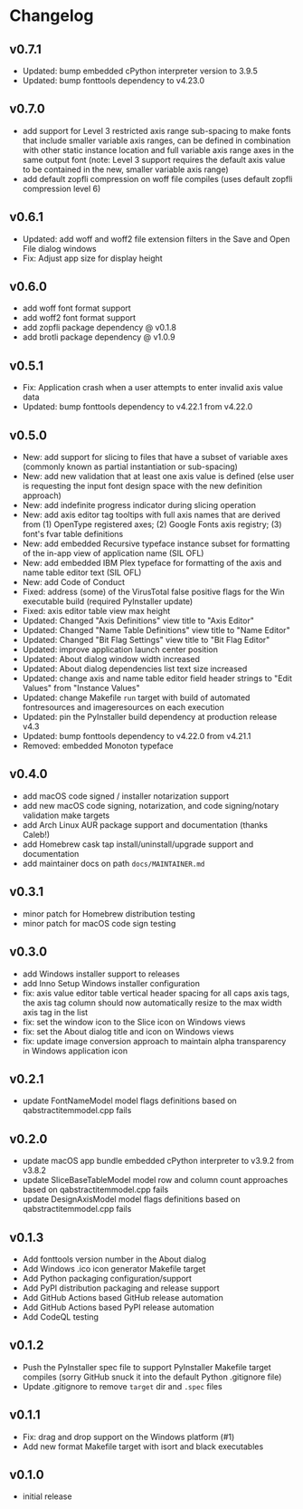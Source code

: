 # Changelog

## v0.7.1

- Updated: bump embedded cPython interpreter version to 3.9.5
- Updated: bump fonttools dependency to v4.23.0

## v0.7.0

- add support for Level 3 restricted axis range sub-spacing to make fonts that include smaller variable axis ranges, can be defined in combination with other static instance location and full variable axis range axes in the same output font (note: Level 3 support requires the default axis value to be contained in the new, smaller variable axis range)
- add default zopfli compression on woff file compiles (uses default zopfli compression level 6)

## v0.6.1

- Updated: add woff and woff2 file extension filters in the Save and Open File dialog windows
- Fix: Adjust app size for display height

## v0.6.0

- add woff font format support
- add woff2 font format support
- add zopfli package dependency @ v0.1.8
- add brotli package dependency @ v1.0.9

## v0.5.1

- Fix: Application crash when a user attempts to enter invalid axis value data
- Updated: bump fonttools dependency to v4.22.1 from v4.22.0

## v0.5.0

- New: add support for slicing to files that have a subset of variable axes (commonly known as partial instantiation or sub-spacing)
- New: add new validation that at least one axis value is defined (else user is requesting the input font design space with the new definition approach)
- New: add indefinite progress indicator during slicing operation
- New: add axis editor tag tooltips with full axis names that are derived from (1) OpenType registered axes; (2) Google Fonts axis registry; (3) font's fvar table definitions
- New: add embedded Recursive typeface instance subset for formatting of the in-app view of application name (SIL OFL)
- New: add embedded IBM Plex typeface for formatting of the axis and name table editor text (SIL OFL)
- New: add Code of Conduct
- Fixed: address (some) of the VirusTotal false positive flags for the Win executable build (required PyInstaller update)
- Fixed: axis editor table view max height
- Updated: Changed "Axis Definitions" view title to "Axis Editor"
- Updated: Changed "Name Table Definitions" view title to "Name Editor"
- Updated: Changed "Bit Flag Settings" view title to "Bit Flag Editor"
- Updated: improve application launch center position
- Updated: About dialog window width increased
- Updated: About dialog dependencies list text size increased
- Updated: change axis and name table editor field header strings to "Edit Values" from "Instance Values"
- Updated: change Makefile `run` target with build of automated fontresources and imageresources on each execution
- Updated: pin the PyInstaller build dependency at production release v4.3
- Updated: bump fonttools dependency to v4.22.0 from v4.21.1
- Removed: embedded Monoton typeface

## v0.4.0

- add macOS code signed / installer notarization support
- add new macOS code signing, notarization, and code signing/notary validation make targets
- add Arch Linux AUR package support and documentation (thanks Caleb!)
- add Homebrew cask tap install/uninstall/upgrade support and documentation
- add maintainer docs on path `docs/MAINTAINER.md`

## v0.3.1

- minor patch for Homebrew distribution testing
- minor patch for macOS code sign testing

## v0.3.0

- add Windows installer support to releases
- add Inno Setup Windows installer configuration
- fix: axis value editor table vertical header spacing for all caps axis tags, the axis tag column should now automatically resize to the max width axis tag in the list
- fix: set the window icon to the Slice icon on Windows views
- fix: set the About dialog title and icon on Windows views
- fix: update image conversion approach to maintain alpha transparency in Windows application icon

## v0.2.1

- update FontNameModel model flags definitions based on qabstractitemmodel.cpp fails

## v0.2.0

- update macOS app bundle embedded cPython interpreter to v3.9.2 from v3.8.2
- update SliceBaseTableModel model row and column count approaches based on qabstractitemmodel.cpp fails
- update DesignAxisModel model flags definitions based on qabstractitemmodel.cpp fails

## v0.1.3

- Add fonttools version number in the About dialog
- Add Windows .ico icon generator Makefile target
- Add Python packaging configuration/support
- Add PyPI distribution packaging and release support
- Add GitHub Actions based GitHub release automation
- Add GitHub Actions based PyPI release automation
- Add CodeQL testing

## v0.1.2

- Push the PyInstaller spec file to support PyInstaller Makefile target compiles (sorry GitHub snuck it into the default Python .gitignore file)
- Update .gitignore to remove `target` dir and `.spec` files

## v0.1.1

- Fix: drag and drop support on the Windows platform (#1)
- Add new format Makefile target with isort and black executables

## v0.1.0

- initial release
